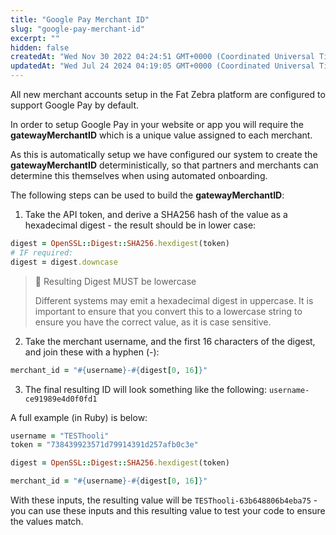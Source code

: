 ```yaml
---
title: "Google Pay Merchant ID"
slug: "google-pay-merchant-id"
excerpt: ""
hidden: false
createdAt: "Wed Nov 30 2022 04:24:51 GMT+0000 (Coordinated Universal Time)"
updatedAt: "Wed Jul 24 2024 04:19:05 GMT+0000 (Coordinated Universal Time)"
---
```

All new merchant accounts setup in the Fat Zebra platform are configured to support Google Pay by default.

In order to setup Google Pay in your website or app you will require the **gatewayMerchantID** which is a unique value assigned to each merchant.

As this is automatically setup we have configured our system to create the **gatewayMerchantID** deterministically, so that partners and merchants can determine this themselves when using automated onboarding.

The following steps can be used to build the **gatewayMerchantID**:

1. Take the API token, and derive a SHA256 hash of the value as a hexadecimal digest - the result should be in lower case:

```ruby
digest = OpenSSL::Digest::SHA256.hexdigest(token)
# IF required:
digest = digest.downcase
```

> 🚧 Resulting Digest MUST be lowercase
> 
> Different systems may emit a hexadecimal digest in uppercase. It is important to ensure that you convert this to a lowercase string to ensure you have the correct value, as it is case sensitive.

2. Take the merchant username, and the first 16 characters of the digest, and join these with a hyphen (-):

```ruby
merchant_id = "#{username}-#{digest[0, 16]}"
```

3. The final resulting ID will look something like the following: `username-ce91989e4d0f0fd1`

A full example (in Ruby) is below:

```ruby
username = "TESThooli"
token = "738439923571d79914391d257afb0c3e"

digest = OpenSSL::Digest::SHA256.hexdigest(token)

merchant_id = "#{username}-#{digest[0, 16]}"
```

With these inputs, the resulting value will be `TESThooli-63b648806b4eba75` - you can use these inputs and this resulting value to test your code to ensure the values match.
